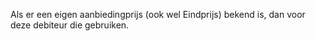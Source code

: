 Als er een eigen aanbiedingprijs (ook wel Eindprijs) bekend is, dan voor deze debiteur die gebruiken.